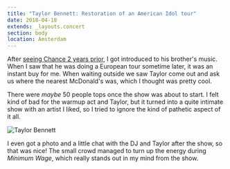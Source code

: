 ```yaml
---
title: "Taylor Bennett: Restoration of an American Idol tour"
date: 2018-04-18
extends: _layouts.concert
section: body
location: Amsterdam
---
```


After [seeing Chance 2 years prior](./chance-the-rapper-coloring-book-tour.md), I got introduced to his brother's music.
When I saw that he was doing a European tour sometime later, it was an instant buy for me. When waiting outside we saw 
Taylor come out and ask us where the nearest McDonald's was, which I thought was pretty cool.

There were _maybe_ 50 people tops once the show was about to start. I felt kind of bad for the warmup act and Taylor,
but it turned into a quite intimate show with an artist I liked, so I tried to ignore the kind of pathetic aspect of it 
all. 

![Taylor Bennett](/assets/images/concerts/taylor-bennett.jpg)

I even got a photo and a little chat with the DJ and Taylor after the show, so that was nice! The small crowd managed to
turn up the energy during _Minimum Wage_, which really stands out in my mind from the show.
